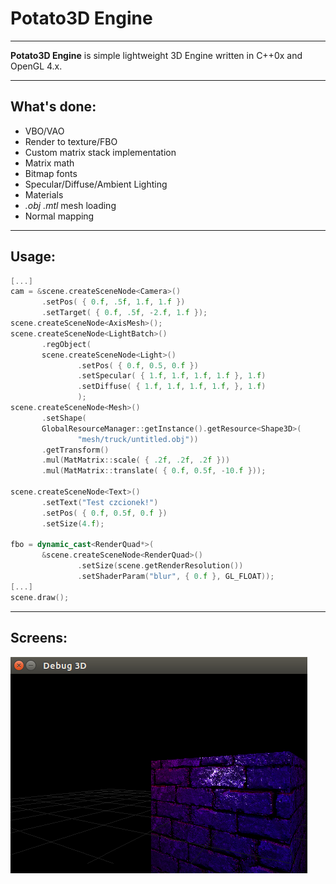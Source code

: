 # Potato3D Engine #
-------------------
**Potato3D Engine** is simple lightweight 3D Engine written in C++0x and OpenGL 4.x. 

-------------------
## What's done:
+ 	VBO/VAO
+ 	Render to texture/FBO
+ 	Custom matrix stack implementation
+	Matrix math
+ 	Bitmap fonts
+	Specular/Diffuse/Ambient Lighting
+	Materials
+	*.obj .mtl* mesh loading
+	Normal mapping

-------------------
## Usage:
```cpp
[...]
cam = &scene.createSceneNode<Camera>()
       .setPos( { 0.f, .5f, 1.f, 1.f })
       .setTarget( { 0.f, .5f, -2.f, 1.f });
scene.createSceneNode<AxisMesh>();
scene.createSceneNode<LightBatch>()
       .regObject(
       scene.createSceneNode<Light>()
               .setPos( { 0.f, 0.5, 0.f })
               .setSpecular( { 1.f, 1.f, 1.f, 1.f }, 1.f)
               .setDiffuse( { 1.f, 1.f, 1.f, 1.f, }, 1.f)
               );
scene.createSceneNode<Mesh>()
       .setShape(
       GlobalResourceManager::getInstance().getResource<Shape3D>(
               "mesh/truck/untitled.obj"))
       .getTransform()
       .mul(MatMatrix::scale( { .2f, .2f, .2f }))
       .mul(MatMatrix::translate( { 0.f, 0.5f, -10.f }));

scene.createSceneNode<Text>()
       .setText("Test czcionek!")
       .setPos( { 0.f, 0.5f, 0.f })
       .setSize(4.f);

fbo = dynamic_cast<RenderQuad*>(
       &scene.createSceneNode<RenderQuad>()
               .setSize(scene.getRenderResolution())
               .setShaderParam("blur", { 0.f }, GL_FLOAT));
[...]
scene.draw();
```

-------------------
## Screens:
![](doc/img.png)



